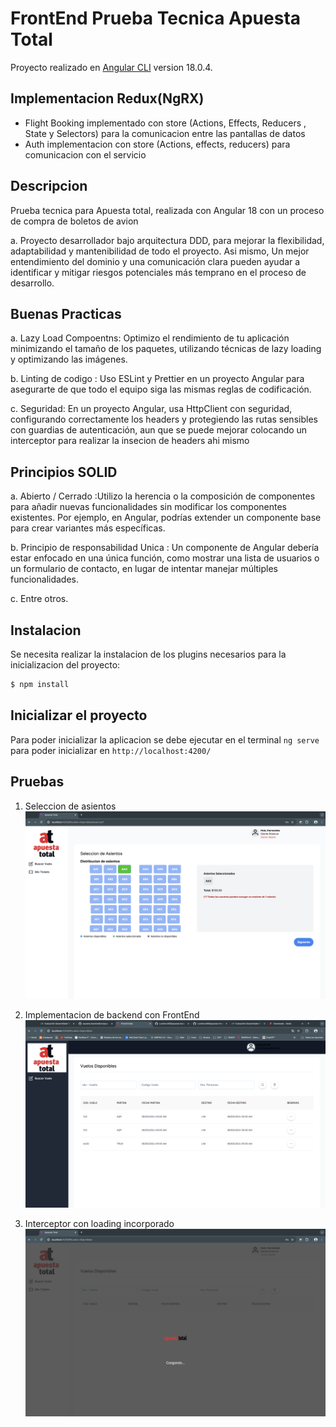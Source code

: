 # FrontEnd Prueba Tecnica Apuesta Total

Proyecto realizado en [Angular CLI](https://github.com/angular/angular-cli) version 18.0.4.

## Implementacion Redux(NgRX)

-   Flight Booking implementado con store (Actions, Effects, Reducers , State y Selectors) para la comunicacion entre las pantallas de datos
-   Auth implementacion con store (Actions, effects, reducers) para comunicacion con el servicio

## Descripcion

Prueba tecnica para Apuesta total, realizada con Angular 18 con un proceso de compra de boletos de avion

a. Proyecto desarrollador bajo arquitectura DDD, para mejorar la flexibilidad, adaptabilidad y mantenibilidad de todo el proyecto. Asi mismo, Un mejor entendimiento del dominio y una comunicación clara pueden ayudar a identificar y mitigar riesgos potenciales más temprano en el proceso de desarrollo.

## Buenas Practicas

a. Lazy Load Compoentns: Optimizo el rendimiento de tu aplicación minimizando el tamaño de los paquetes, utilizando técnicas de lazy loading y optimizando las imágenes.

b. Linting de codigo : Uso ESLint y Prettier en un proyecto Angular para asegurarte de que todo el equipo siga las mismas reglas de codificación.

c. Seguridad: En un proyecto Angular, usa HttpClient con seguridad, configurando correctamente los headers y protegiendo las rutas sensibles con guardias de autenticación, aun que se puede mejorar colocando un interceptor para realizar la insecion de headers ahi mismo

## Principios SOLID

a. Abierto / Cerrado :Utilizo la herencia o la composición de componentes para añadir nuevas funcionalidades sin modificar los componentes existentes. Por ejemplo, en Angular, podrías extender un componente base para crear variantes más específicas.

b. Principio de responsabilidad Unica : Un componente de Angular debería estar enfocado en una única función, como mostrar una lista de usuarios o un formulario de contacto, en lugar de intentar manejar múltiples funcionalidades.

c. Entre otros.

## Instalacion

Se necesita realizar la instalacion de los plugins necesarios para la inicializacion del proyecto:

```bash
$ npm install
```

## Inicializar el proyecto

Para poder inicializar la aplicacion se debe ejecutar en el terminal `ng serve` para poder inicializar en `http://localhost:4200/`

## Pruebas

1. Seleccion de asientos
   ![Seleccion de asientos](.img/image.png)

2. Implementacion de backend con FrontEnd
   ![Pruebas de implemtacion backend](.img/page1.png)

3. Interceptor con loading incorporado
   ![Interceptor](.img/loading.png)
